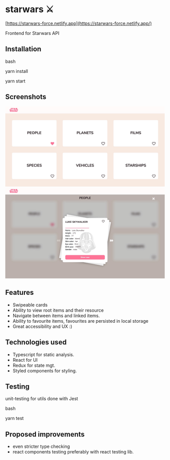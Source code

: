 # starwars ⚔️

[https://starwars-force.netlify.app](https://starwars-force.netlify.app/)

Frontend for Starwars API

## Installation

bash

yarn install

yarn start

## Screenshots

![](./src/assets/screenshots/screenshot1.jpeg)
![](./src/assets/screenshots/screenshot2.jpeg)

## Features

- Swipeable cards
- Ability to view root items and their resource
- Navigate between items and linked items.
- Ability to favourite items, favourites are persisted in local storage
- Great accessibility and UX :)

## Technologies used

- Typescript for static analysis.
- React for UI
- Redux for state mgt.
- Styled components for styling.

## Testing

unit-testing for utils done with Jest

bash

yarn test

## Proposed improvements

- even stricter type checking
- react components testing preferably with react testing lib.
